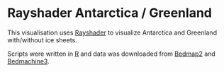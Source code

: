 # Rayshader Antarctica / Greenland

This visualisation uses [Rayshader](https://github.com/tylermorganwall/rayshader) to visualize Antarctica and Greenland with/without ice sheets. 

Scripts were written in [R](https://cran.r-project.org/) and data was downloaded from [Bedmap2](https://www.bas.ac.uk/project/bedmap-2/) and [Bedmachine3](https://sites.uci.edu/morlighem/dataproducts/bedmachine-greenland/).
